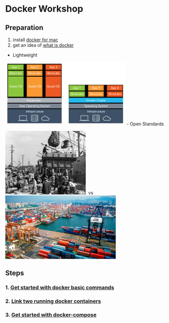 # Docker Workshop

## Preparation
1. install [docker for mac](https://docs.docker.com/docker-for-mac/)
2. get an idea of [what is docker](https://www.docker.com/what-docker)
  - Lightweight

  <img src="./docs/images/vm-vs-docker-container.png" height="200px">
  - Open Standards

  <img src="./docs/images/pre-container-goods-movement.jpg" height="200px"/>&nbsp; vs &nbsp;<img src="./docs/images/post-container-goods-movement.jpg" height="200px"/>

## Steps
### 1. [Get started with docker basic commands](./docs/step-1.md)
### 2. [Link two running docker containers](./docs/step-2.md)
### 3. [Get started with docker-compose](./docs/step-3.md)
